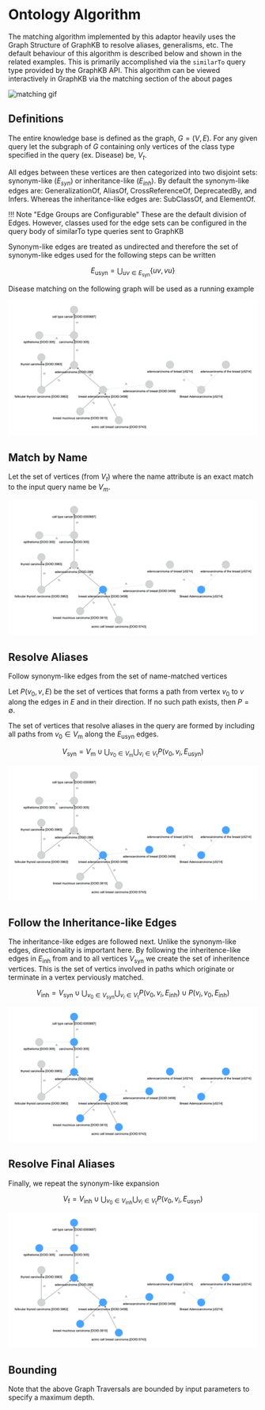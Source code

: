 # Ontology Algorithm

The matching algorithm implemented by this adaptor heavily uses the Graph Structure of GraphKB to resolve aliases, generalisms, etc. The default behaviour of this algorithm is described below and shown in the related examples. This is primarily accomplished via the `similarTo` query type provided by the GraphKB API. This algorithm can be viewed interactively in GraphKB via the matching section of the about pages

![matching gif](./images/graphkb_client.matching_demo.gif)

## Definitions

The entire knowledge base is defined as the graph, $G = (V, E)$. For any given query let the
subgraph of $G$ containing only vertices of the class type specified in the query (ex. Disease)
be, $V_t$.

All edges between these vertices are then categorized into two disjoint sets: synonym-like
($E_{syn}$) or inheritance-like ($E_{inh}$). By default the synonym-like edges are:
GeneralizationOf, AliasOf, CrossReferenceOf, DeprecatedBy, and Infers. Whereas the
inheritance-like edges are: SubClassOf, and ElementOf.

!!! Note "Edge Groups are Configurable"
    These are the default division of Edges. However, classes used for the edge sets
    can be configured in the query body of similarTo type
    queries sent to GraphKB

Synonym-like edges are treated as undirected and therefore the set of synonym-like edges used for
the following steps can be written

$$
\begin{equation}
    E_\text{usyn} = \bigcup_{uv \in E_\text{syn}} \{uv,vu\}
\end{equation}
$$

Disease matching on the following graph will be used as a running example

![disease matching](../images/pori-disease-matching-1.png)

## Match by Name

Let the set of vertices (from $V_t$) where the name attribute is an exact match to the input query
name be $V_m$.

![disease matching](../images/pori-disease-matching-2.png)

## Resolve Aliases

Follow synonym-like edges from the set of name-matched vertices

Let $P(v_0,v,E)$ be the set of vertices that forms a path from vertex $v_0$ to
$v$ along the edges in $E$ and in their direction. If no such path exists, then $P = \emptyset$.

The set of vertices that resolve aliases in the query are formed by including all paths from
$v_0 \in V_\text{m}$ along the $E_\text{usyn}$ edges.

$$
\begin{equation}
    V_\text{syn} = V_\text{m} \cup
        \bigcup_{v_0 \in V_\text{m}} \bigcup_{ v_i \in V_\text{t} } P(v_0,v_i,E_\text{usyn})
\end{equation}
$$

![disease matching](../images/pori-disease-matching-3.png)

## Follow the Inheritance-like Edges

The inheritance-like edges are followed next. Unlike the synonym-like edges, directionality is important here.
By following the inheritence-like edges in $E_\text{inh}$ from and to all vertices $V_\text{syn}$ we create
the set of inheritence vertices. This is the set of vertics involved in paths which originate or
terminate in a vertex perviously matched.

$$
\begin{equation}
    V_\text{inh} =  V_\text{syn} \cup
        \bigcup_{v_0 \in V_\text{syn}} \bigcup_{ v_i \in V_\text{t} } P(v_0,v_i,E_\text{inh}) \cup P(v_i,v_0,E_\text{inh})
\end{equation}
$$

![disease matching](../images/pori-disease-matching-4.png)

## Resolve Final Aliases

Finally, we repeat the synonym-like expansion

$$
\begin{equation}
    V_\text{f} = V_\text{inh} \cup
        \bigcup_{v_0 \in V_\text{inh}} \bigcup_{ v_i \in V_\text{t} } P(v_0,v_i,E_\text{usyn})
\end{equation}
$$

![disease matching](../images/pori-disease-matching-5.png)

## Bounding

Note that the above Graph Traversals are bounded by input parameters to specify a maximum depth.
